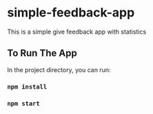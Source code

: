 # simple-feedback-app
This is a simple give feedback app with statistics
## To Run The App

In the project directory, you can run:

### `npm install`
### `npm start`